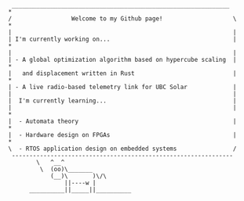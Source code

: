```                                                                                               
 ______________________________________________________________                                  *                     
/                 Welcome to my Github page!                    \          *                       
|                                                               |                                                        
| I'm currently working on...                                   |                        *
|                                                               |                                                              
| - A global optimization algorithm based on hypercube scaling  |                                             *               
|   and displacement written in Rust                            |               *                                       
| - A live radio-based telemetry link for UBC Solar             |
|                                                               |
|  I'm currently learning...                                    |
|                                                               |                             *
|  - Automata theory                                            |          *
|  - Hardware design on FPGAs                                   |                                       *            
\  - RTOS application design on embedded systems                /
 ---------------------------------------------------------------                                                             
        \   ^__^
         \  (oo)\_______
            (__)\       )\/\
                ||----w |                           
      __________||_____||__________
```

<!--
**mihirnimgade/mihirnimgade** is a ✨ _special_ ✨ repository because its `README.md` (this file) appears on your GitHub profile.

Here are some ideas to get you started:

- 🔭 I’m currently working on ...

- A global optimization algorithm based on hypercube scaling and displacement written in Rust
- A live radio-based telemetry system for UBC Solar

- 🌱 I’m currently learning ...

- Automata theory
- Hardware design on FPGAs
- RTOS application design on embedded systems

- 👯 I’m looking to collaborate on ...
- 🤔 I’m looking for help with ...
- 💬 Ask me about ...
- 📫 How to reach me: ...

Email: mihir.nim@outlook.com

- 😄 Pronouns: ...
- ⚡ Fun fact: ...
-->
